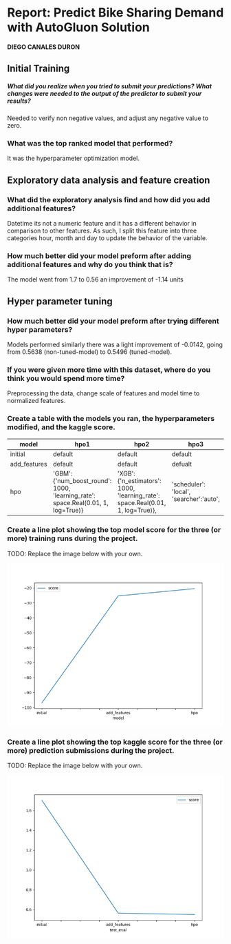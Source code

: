 # Report: Predict Bike Sharing Demand with AutoGluon Solution
#### DIEGO CANALES DURON

## Initial Training

##### What did you realize when you tried to submit your predictions? What changes were needed to the output of the predictor to submit your results?
Needed to verify non negative values, and adjust any negative value to zero.

### What was the top ranked model that performed?
It was the hyperparameter optimization model.
## Exploratory data analysis and feature creation
### What did the exploratory analysis find and how did you add additional features?
Datetime its not a numeric feature and it has a different behavior in comparison to other features. As such, I split this feature into three categories hour, month and day to update the behavior of the variable.

### How much better did your model preform after adding additional features and why do you think that is?
The model went from 1.7 to 0.56 an improvement of -1.14 units
## Hyper parameter tuning
### How much better did your model preform after trying different hyper parameters?
Models performed similarly there was a light improvement of -0.0142, going from 0.5638 (non-tuned-model) to 0.5496 (tuned-model).
### If you were given more time with this dataset, where do you think you would spend more time?
Preprocessing the data, change scale of features and model time to normalized features.

### Create a table with the models you ran, the hyperparameters modified, and the kaggle score.
|model|hpo1|hpo2|hpo3|score|
|--|--|--|--|--|
|initial|default|default|default|1.756|
|add_features|default|default|defualt|0.5638|
|hpo|'GBM': {'num_boost_round': 1000, 'learning_rate': space.Real(0.01, 1, log=True)}|'XGB': {'n_estimators': 1000, 'learning_rate': space.Real(0.01, 1, log=True)}, |'scheduler': 'local', 'searcher':'auto',|0.5497|

### Create a line plot showing the top model score for the three (or more) training runs during the project.

TODO: Replace the image below with your own.

![model_train_score.png](project/model_train_score.png)

### Create a line plot showing the top kaggle score for the three (or more) prediction submissions during the project.

TODO: Replace the image below with your own.

![model_test_score.png](project/model_test_score.png)
